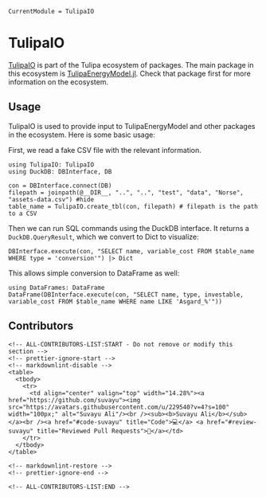 ```@meta
CurrentModule = TulipaIO
```

# TulipaIO

[TulipaIO](https://github.com/TulipaEnergy/TulipaIO.jl) is part of the Tulipa ecosystem of packages.
The main package in this ecosystem is [TulipaEnergyModel.jl](https://tulipaenergy.github.io/TulipaEnergyModel.jl/stable/).
Check that package first for more information on the ecosystem.

## Usage

TulipaIO is used to provide input to TulipaEnergyModel and other packages in the ecosystem.
Here is some basic usage:

First, we read a fake CSV file with the relevant information.

```@example basic
using TulipaIO: TulipaIO
using DuckDB: DBInterface, DB

con = DBInterface.connect(DB)
filepath = joinpath(@__DIR__, "..", "..", "test", "data", "Norse", "assets-data.csv") #hide
table_name = TulipaIO.create_tbl(con, filepath) # filepath is the path to a CSV
```

Then we can run SQL commands using the DuckDB interface.
It returns a `DuckDB.QueryResult`, which we convert to Dict to visualize:

```@example basic
DBInterface.execute(con, "SELECT name, variable_cost FROM $table_name WHERE type = 'conversion'") |> Dict
```

This allows simple conversion to DataFrame as well:

```@example basic
using DataFrames: DataFrame
DataFrame(DBInterface.execute(con, "SELECT name, type, investable, variable_cost FROM $table_name WHERE name LIKE 'Asgard_%'"))
```

## Contributors

```@raw html
<!-- ALL-CONTRIBUTORS-LIST:START - Do not remove or modify this section -->
<!-- prettier-ignore-start -->
<!-- markdownlint-disable -->
<table>
  <tbody>
    <tr>
      <td align="center" valign="top" width="14.28%"><a href="https://github.com/suvayu"><img src="https://avatars.githubusercontent.com/u/229540?v=4?s=100" width="100px;" alt="Suvayu Ali"/><br /><sub><b>Suvayu Ali</b></sub></a><br /><a href="#code-suvayu" title="Code">💻</a> <a href="#review-suvayu" title="Reviewed Pull Requests">👀</a></td>
    </tr>
  </tbody>
</table>

<!-- markdownlint-restore -->
<!-- prettier-ignore-end -->

<!-- ALL-CONTRIBUTORS-LIST:END -->
```
